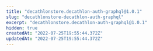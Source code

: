 ```yaml
---
title: "decathlonstore.decathlon-auth-graphql@1.0.1"
slug: "decathlonstore-decathlon-auth-graphql"
excerpt: "decathlonstore.decathlon-auth-graphql@1.0.1"
hidden: true
createdAt: "2022-07-25T19:55:44.372Z"
updatedAt: "2022-07-25T19:55:44.372Z"
---
```


